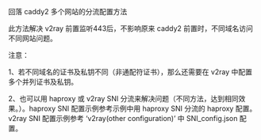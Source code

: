 回落 caddy2 多个网站的分流配置方法

此方法解决 v2ray 前置监听443后，不影响原来 caddy2 前置时，不同域名访问不同网站问题。

注意：

1、若不同域名的证书及私钥不同（非通配符证书），那么还需要在 v2ray 中配置多个并列证书及私钥。

2、也可以用 haproxy 或 v2ray SNI 分流来解决问题（不同方法，达到相同效果。）。haproxy SNI 配置示例参考示例中用 haproxy SNI 分流的 haproxy 配置。v2ray SNI 配置示例参考 ‘v2ray(other configuration)’ 中 SNI_config.json 配置。
